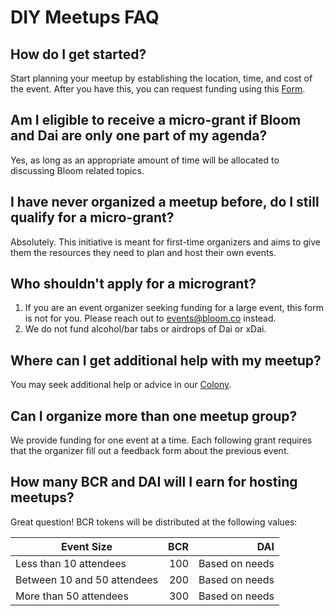# DIY Meetups FAQ

## How do I get started?

Start planning your meetup by establishing the location, time, and cost of the event. After you have this, you can request funding using this [Form](https://forms.gle/H2PCdJR7MXQjhyBbA).

## Am I eligible to receive a micro-grant if Bloom and Dai are only one part of my agenda?

Yes, as long as an appropriate amount of time will be allocated to discussing Bloom related topics.

## I have never organized a meetup before, do I still qualify for a micro-grant?

Absolutely. This initiative is meant for first-time organizers and aims to give them the resources they need to plan and host their own events.

## Who shouldn't apply for a microgrant?

1. If you are an event organizer seeking funding for a large event, this form is not for you. Please reach out to events@bloom.co instead.
1. We do not fund alcohol/bar tabs or airdrops of Dai or xDai.

## Where can I get additional help with my meetup?

You may seek additional help or advice in our [Colony](https://colony.io/colony/bloomcollective).

## Can I organize more than one meetup group?

We provide funding for one event at a time. Each following grant requires that the organizer fill out a feedback form about the previous event.

## How many BCR and DAI will I earn for hosting meetups?

Great question! BCR tokens will be distributed at the following values:

| Event Size    | BCR   | DAI |
| ------------- | -----:| ---:|
| Less than 10 attendees | 100 | Based on needs |
| Between 10 and 50 attendees | 200 | Based on needs |
| More than 50 attendees      | 300 | Based on needs |
